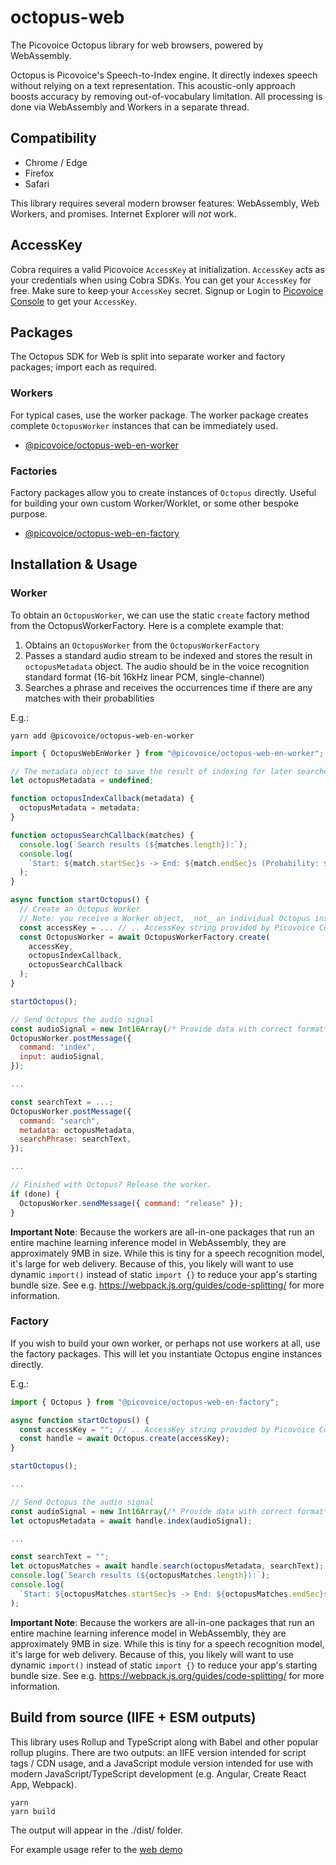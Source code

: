 # octopus-web

The Picovoice Octopus library for web browsers, powered by WebAssembly.

Octopus is Picovoice's Speech-to-Index engine. It directly indexes speech without relying on a text representation. This acoustic-only approach boosts accuracy by removing out-of-vocabulary limitation. All processing is done via WebAssembly and Workers in a separate thread.

## Compatibility

- Chrome / Edge
- Firefox
- Safari

This library requires several modern browser features: WebAssembly, Web Workers, and promises. Internet Explorer will _not_ work.

## AccessKey

Cobra requires a valid Picovoice `AccessKey` at initialization. `AccessKey` acts as your credentials when using Cobra SDKs.
You can get your `AccessKey` for free. Make sure to keep your `AccessKey` secret. 
Signup or Login to [Picovoice Console](https://console.picovoice.ai/) to get your `AccessKey`.

## Packages

The Octopus SDK for Web is split into separate worker and factory packages; import each as required.

### Workers 

For typical cases, use the worker package. The worker package creates complete `OctopusWorker` instances that can be immediately used.

* [@picovoice/octopus-web-en-worker](https://www.npmjs.com/package/@picovoice/octopus-web-en-worker)

### Factories

Factory packages allow you to create instances of `Octopus` directly. Useful for building your own custom Worker/Worklet, or some other bespoke purpose.

* [@picovoice/octopus-web-en-factory](https://www.npmjs.com/package/@picovoice/octopus-web-en-factory)

## Installation & Usage

### Worker

To obtain an `OctopusWorker`, we can use the static `create` factory method from the OctopusWorkerFactory. Here is a complete example that:

1. Obtains an `OctopusWorker` from the `OctopusWorkerFactory`
2. Passes a standard audio stream to be indexed and stores the result in `octopusMetadata` object. The audio should be in the voice recognition standard format (16-bit 16kHz linear PCM, single-channel)
3. Searches a phrase and receives the occurrences time if there are any matches with their probabilities


E.g.:

```console
yarn add @picovoice/octopus-web-en-worker
```

```javascript
import { OctopusWebEnWorker } from "@picovoice/octopus-web-en-worker";

// The metadata object to save the result of indexing for later searches
let octopusMetadata = undefined;

function octopusIndexCallback(metadata) {
  octopusMetadata = metadata;
}

function octopusSearchCallback(matches) {
  console.log(`Search results (${matches.length}):`);
  console.log(
    `Start: ${match.startSec}s -> End: ${match.endSec}s (Probability: ${match.probability})`
  );
}

async function startOctopus() {
  // Create an Octopus Worker
  // Note: you receive a Worker object, _not_ an individual Octopus instance
  const accessKey = ... // .. AccessKey string provided by Picovoice Console (https://picovoice.ai/console/)
  const OctopusWorker = await OctopusWorkerFactory.create(
    accessKey,
    octopusIndexCallback,
    octopusSearchCallback
  );
}

startOctopus();

// Send Octopus the audio signal
const audioSignal = new Int16Array(/* Provide data with correct format*/);
OctopusWorker.postMessage({
  command: "index",
  input: audioSignal,
});

...

const searchText = ...;
OctopusWorker.postMessage({
  command: "search",
  metadata: octopusMetadata,
  searchPhrase: searchText,
});

...

// Finished with Octopus? Release the worker.
if (done) {
  OctopusWorker.sendMessage({ command: "release" });
}

```
**Important Note**: Because the workers are all-in-one packages that run an entire machine learning inference model in WebAssembly, they are approximately 9MB in size. While this is tiny for a speech recognition model, it's large for web delivery. Because of this, you likely will want to use dynamic `import()` instead of static `import {}` to reduce your app's starting bundle size. See e.g. https://webpack.js.org/guides/code-splitting/ for more information.

### Factory

If you wish to build your own worker, or perhaps not use workers at all, use the factory packages. This will let you instantiate Octopus engine instances directly.

E.g.:

```javascript
import { Octopus } from "@picovoice/octopus-web-en-factory";

async function startOctopus() {
  const accessKey = ""; // .. AccessKey string provided by Picovoice Console (https://picovoice.ai/console/)
  const handle = await Octopus.create(accessKey);
}

startOctopus();

...

// Send Octopus the audio signal
const audioSignal = new Int16Array(/* Provide data with correct format*/);
let octopusMetadata = await handle.index(audioSignal);

...

const searchText = "";
let octopusMatches = await handle.search(octopusMetadata, searchText);
console.log(`Search results (${octopusMatches.length}):`);
console.log(
  `Start: ${octopusMatches.startSec}s -> End: ${octopusMatches.endSec}s (Probability: ${octopusMatches.probability})`
);

```
**Important Note**: Because the workers are all-in-one packages that run an entire machine learning inference model in WebAssembly, they are approximately 9MB in size. While this is tiny for a speech recognition model, it's large for web delivery. Because of this, you likely will want to use dynamic `import()` instead of static `import {}` to reduce your app's starting bundle size. See e.g. https://webpack.js.org/guides/code-splitting/ for more information.

## Build from source (IIFE + ESM outputs)

This library uses Rollup and TypeScript along with Babel and other popular rollup plugins. There are two outputs: an IIFE version intended for script tags / CDN usage, and a JavaScript module version intended for use with modern JavaScript/TypeScript development (e.g. Angular, Create React App, Webpack).

```console
yarn
yarn build
```

The output will appear in the ./dist/ folder.

For example usage refer to the [web demo](/demo/web/)